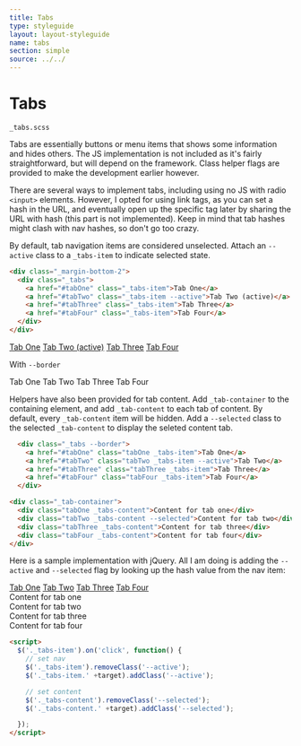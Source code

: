 ```yaml
---
title: Tabs
type: styleguide
layout: layout-styleguide
name: tabs
section: simple
source: ../../
---
```



<main markdown="1">

# Tabs

`_tabs.scss`

Tabs are essentially buttons or menu items that shows some information and hides others. The JS implementation is not included as it's fairly straightforward, but will depend on the framework. Class helper flags are provided to make the development earlier however.

There are several ways to implement tabs, including using no JS with radio `<input>` elements. However, I opted for using link tags, as you can set a hash in the URL, and eventually open up the specific tag later by sharing the URL with hash (this part is not implemented). Keep in mind that tab hashes might clash with nav hashes, so don't go too crazy.

By default, tab navigation items are considered unselected. Attach an `--active` class to a `_tabs-item` to indicate selected state.  

~~~ html
<div class="_margin-bottom-2">
  <div class="_tabs">
    <a href="#tabOne" class="_tabs-item">Tab One</a>
    <a href="#tabTwo" class="_tabs-item --active">Tab Two (active)</a>
    <a href="#tabThree" class="_tabs-item">Tab Three</a>
    <a href="#tabFour" class="_tabs-item">Tab Four</a>
  </div>
</div>
~~~
<div class="_styleguide-example _margin-bottom-2">
  <div class="_tabs">
    <a href="#tabOne" class="_tabs-item">Tab One</a>
    <a href="#tabTwo" class="_tabs-item --active">Tab Two (active)</a>
    <a href="#tabThree" class="_tabs-item">Tab Three</a>
    <a href="#tabFour" class="_tabs-item">Tab Four</a>
  </div>
</div>

With `--border`

<div class="_styleguide-example _margin-bottom-2">
  <div class="_tabs --border">
    <a class="tabOne _tabs-item">Tab One</a>
    <a class="tabTwo _tabs-item --active">Tab Two</a>
    <a class="tabThree _tabs-item">Tab Three</a>
    <a  class="tabFour _tabs-item">Tab Four</a>
  </div>
</div>

Helpers have also been provided for tab content. Add `_tab-container` to the containing element, and add `_tab-content` to each tab of content. By default, every `_tab-content` item will be hidden. Add a `--selected` class to the selected `_tab-content` to display the seleted content tab. 

~~~ html
  <div class="_tabs --border">
    <a href="#tabOne" class="tabOne _tabs-item">Tab One</a>
    <a href="#tabTwo" class="tabTwo _tabs-item --active">Tab Two</a>
    <a href="#tabThree" class="tabThree _tabs-item">Tab Three</a>
    <a href="#tabFour" class="tabFour _tabs-item">Tab Four</a>
  </div>

<div class="_tab-container">
  <div class="tabOne _tabs-content">Content for tab one</div>
  <div class="tabTwo _tabs-content --selected">Content for tab two</div>
  <div class="tabThree _tabs-content">Content for tab three</div>
  <div class="tabFour _tabs-content">Content for tab four</div>
</div>
~~~

Here is a sample implementation with jQuery. All I am doing is adding the `--active` and `--selected` flag by looking up the hash value from the nav item:

<div class="_styleguide-example _margin-bottom-2">
  <div class="_tabs --border">
    <a href="#tabOne" class="tabOne _tabs-item">Tab One</a>
    <a href="#tabTwo" class="tabTwo _tabs-item --active">Tab Two</a>
    <a href="#tabThree" class="tabThree _tabs-item">Tab Three</a>
    <a href="#tabFour" class="tabFour _tabs-item">Tab Four</a>
  </div>
  <div class="_tab-container">
    <div class="tabOne _tabs-content">Content for tab one</div>
    <div class="tabTwo _tabs-content --selected">Content for tab two</div>
    <div class="tabThree _tabs-content">Content for tab three</div>
    <div class="tabFour _tabs-content">Content for tab four</div>
  </div>
</div>


~~~ html
<script>
  $('._tabs-item').on('click', function() {
    // set nav
    $('._tabs-item').removeClass('--active');
    $('._tabs-item.' +target).addClass('--active');

    // set content
    $('._tabs-content').removeClass('--selected');
    $('._tabs-content.' +target).addClass('--selected');

  });
</script>
~~~


<script>
  $('._tabs-item').on('click', function() {
    let target = $(this).prop("hash").substr(1);

    // set nav
    $('._tabs-item').removeClass('--active');
    $('._tabs-item.' +target).addClass('--active');

    // set content
    $('._tabs-content').removeClass('--selected');
    $('._tabs-content.' +target).addClass('--selected');

  });
</script>

</main>

